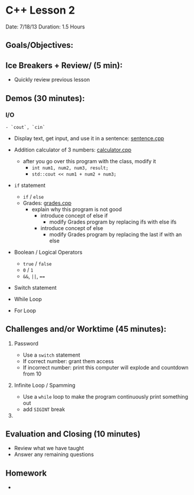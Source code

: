 # C++ Lesson 2
Date: 7/18/13
Duration: 1.5 Hours

## Goals/Objectives: 

## Ice Breakers + Review/  (5 min):

- Quickly review previous lesson

## Demos (30 minutes): 

### I/O
    - `cout`, `cin`
- Display text, get input, and use it in a sentence: [sentence.cpp](examples/sentence.cpp)
- Addition calculator of 3 numbers: [calculator.cpp](examples/calculator.cpp)
	- after you go over this program with the class, modify it
   		- `int num1, num2, num3, result;`
   	 	- `std::cout << num1 + num2 + num3;`
- `if` statement
    - `if` / `else`
	- Grades: [grades.cpp](examples/grades.cpp)
		- explain why this program is not good
			- introduce concept of else if
    			- modify Grades program by replacing ifs with else ifs
			- introduce concept of else
    			- modify Grades program by replacing the last if with an else

- Boolean / Logical Operators
    - `true` / `false`
    - `0` / `1`
    - `&&`, `||`, `==`

- Switch statement

- While Loop
- For Loop

## Challenges and/or Worktime (45 minutes): 

1. Password
    - Use a `switch` statement
    - If correct number: grant them access
    - If incorrect number: print this computer will explode and countdown from 10
 
2. Infinite Loop / Spamming
    - Use a `while` loop to make the program continuously print something out
    - add `SIGINT` break

3.  

## Evaluation and Closing (10 minutes)
- Review what we have taught
- Answer any remaining questions

## Homework
- 
